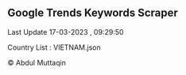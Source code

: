 

## Google Trends Keywords Scraper 
 
Last Update 17-03-2023 , 09:29:50

Country List :
VIETNAM.json



© Abdul Muttaqin 
